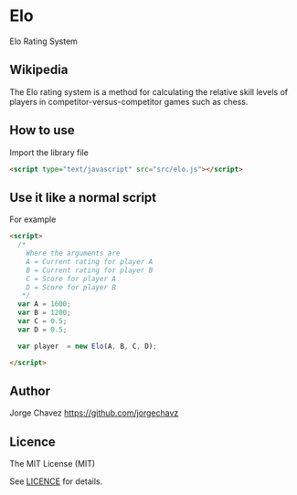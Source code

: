 # Elo
Elo Rating System

## Wikipedia

The Elo rating system is a method for calculating the relative skill levels of players in competitor-versus-competitor games such as chess.


## How to use
Import the library file
```html
<script type="text/javascript" src="src/elo.js"></script>
```

## Use it like a normal script
For example
```html
<script>
  /*
    Where the arguments are
    A = Current rating for player A
    B = Current rating for player B
    C = Score for player A
    D = Score for player B
   */
  var A = 1600;
  var B = 1200;
  var C = 0.5;
  var D = 0.5;

  var player  = new Elo(A, B, C, D);

</script>
```



## Author

Jorge Chavez https://github.com/jorgechavz

## Licence
The MIT License (MIT)

See [LICENCE](https://github.com/jorgechavz/elo-js/blob/master/LICENSE) for details.
